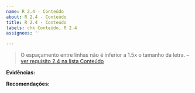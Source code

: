 ```yaml
---
name: R 2.4 - Conteúdo
about: R 2.4 - Conteúdo
title: R 2.4 - Conteúdo
labels: chk Conteúdo, R 2.4
assignees: ''

---
```


> O espaçamento entre linhas não é inferior a 1.5x o tamanho da letra.
> – [ver requisito 2.4 na lista Conteúdo](https://amagovpt.github.io/kit-selo/checklists/checklist-conteudo#n24)

**Evidências:**

 **Recomendações:**
